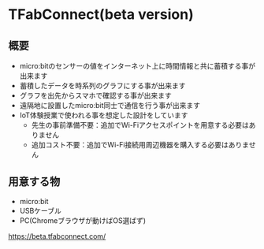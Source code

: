 # TFabConnect(beta version) 

## 概要

- micro:bitのセンサーの値をインターネット上に時間情報と共に蓄積する事が出来ます
- 蓄積したデータを時系列のグラフにする事が出来ます
- グラフを出先からスマホで確認する事が出来ます
- 遠隔地に設置したmicro:bit同士で通信を行う事が出来ます
- IoT体験授業で使われる事を想定した設計をしています
    - 先生の事前準備不要：追加でWi-Fiアクセスポイントを用意する必要はありません
    - 追加コスト不要：追加でWi-Fi接続用周辺機器を購入する必要はありません

## 用意する物

- micro:bit 
- USBケーブル
- PC(Chromeブラウザが動けばOS選ばず)





https://beta.tfabconnect.com/



